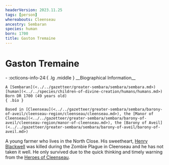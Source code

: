 ```yaml
---
headerVersion: 2023.11.25
tags: [person]
whereabouts: Cleenseau
ancestry: Sembaran
species: human
born: 1700
title: Gaston Tremaine
---
```

# Gaston Tremaine
<div class="grid cards ext-narrow-margin ext-one-column" markdown>
- :octicons-info-24:{ .lg .middle } __Biographical Information__

    A [Sembaran](<../../gazetteer/greater-sembara/sembara/sembara.md>) [human](<../../species/children-of-divine-creation/humans/humans.md>)  
    Born DR 1700 (49 years old)  
    { .bio }

    Based in [Cleenseau](<../../gazetteer/greater-sembara/sembara/barony-of-aveil/cleenseau-region/cleenseau/cleenseau.md>), the [Manor of Cleenseau](<../../gazetteer/greater-sembara/sembara/barony-of-aveil/cleenseau-region/manor-of-cleenseau.md>), the [Barony of Aveil](<../../gazetteer/greater-sembara/sembara/barony-of-aveil/barony-of-aveil.md>)
</div>


A young farmer who lives in the North Close. His sweetheart, [Henry Blackwell](<./henry-blackwell.md>) was killed during the Zombie Plague in Cleenseau and he has not taken it well. He only survived due to the quick thinking and timely warning from the [Heroes of Cleenseau](<../pcs/cleenseau/heroes-of-cleenseau.md>).